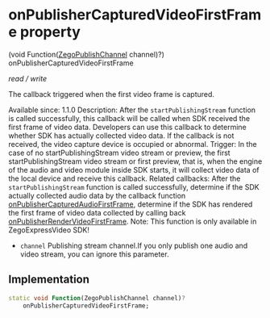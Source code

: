 


# onPublisherCapturedVideoFirstFrame property







(void Function([ZegoPublishChannel](../../zego_uikit_prebuilt_live_audio_room/ZegoPublishChannel.md) channel)?) onPublisherCapturedVideoFirstFrame
  
_<span class="feature">read / write</span>_



<p>The callback triggered when the first video frame is captured.</p>
<p>Available since: 1.1.0
Description: After the <code>startPublishingStream</code> function is called successfully, this callback will be called when SDK received the first frame of video data. Developers can use this callback to determine whether SDK has actually collected video data. If the callback is not received, the video capture device is occupied or abnormal.
Trigger: In the case of no startPublishingStream video stream or preview, the first startPublishingStream video stream or first preview, that is, when the engine of the audio and video module inside SDK starts, it will collect video data of the local device and receive this callback.
Related callbacks: After the <code>startPublishingStream</code> function is called successfully, determine if the SDK actually collected audio data by the callback function <a href="../../zego_uikit_prebuilt_live_audio_room/ZegoExpressEngine/onPublisherCapturedAudioFirstFrame.md">onPublisherCapturedAudioFirstFrame</a>, determine if the SDK has rendered the first frame of video data collected by calling back <a href="../../zego_uikit_prebuilt_live_audio_room/ZegoExpressEngine/onPublisherRenderVideoFirstFrame.md">onPublisherRenderVideoFirstFrame</a>.
Note: This function is only available in ZegoExpressVideo SDK!</p>
<ul>
<li><code>channel</code> Publishing stream channel.If you only publish one audio and video stream, you can ignore this parameter.</li>
</ul>



## Implementation

```dart
static void Function(ZegoPublishChannel channel)?
    onPublisherCapturedVideoFirstFrame;
```







